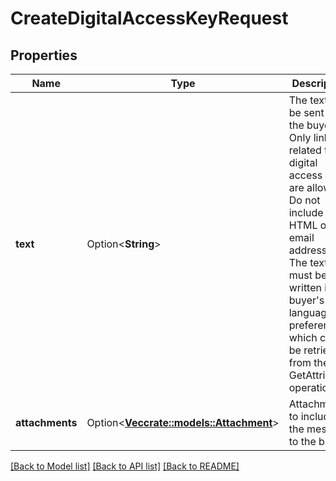 # CreateDigitalAccessKeyRequest

## Properties

Name | Type | Description | Notes
------------ | ------------- | ------------- | -------------
**text** | Option<**String**> | The text to be sent to the buyer. Only links related to the digital access key are allowed. Do not include HTML or email addresses. The text must be written in the buyer's language of preference, which can be retrieved from the GetAttributes operation. | [optional]
**attachments** | Option<[**Vec<crate::models::Attachment>**](Attachment.md)> | Attachments to include in the message to the buyer. | [optional]

[[Back to Model list]](../README.md#documentation-for-models) [[Back to API list]](../README.md#documentation-for-api-endpoints) [[Back to README]](../README.md)



